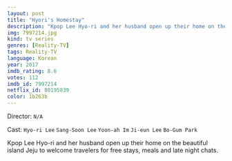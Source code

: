 ```yaml
---
layout: post
title: "Hyori's Homestay"
description: "Kpop Lee Hyo-ri and her husband open up their home on the beautiful island Jeju to welcome travelers for free stays, meals and late night chats..."
img: 7997214.jpg
kind: tv series
genres: [Reality-TV]
tags: Reality-TV 
language: Korean
year: 2017
imdb_rating: 8.6
votes: 112
imdb_id: 7997214
netflix_id: 80195839
color: 1b263b
---
```

Director: `N/A`  

Cast: `Hyo-ri Lee` `Sang-Soon Lee` `Yoon-ah Im` `Ji-eun Lee` `Bo-Gum Park` 

Kpop Lee Hyo-ri and her husband open up their home on the beautiful island Jeju to welcome travelers for free stays, meals and late night chats.